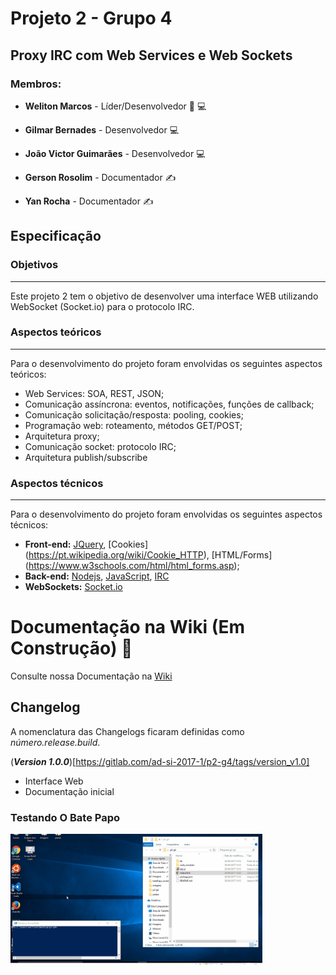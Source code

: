 # Projeto 2 - Grupo 4

## Proxy IRC com Web Services e Web Sockets

### Membros:

* **Weliton Marcos** - Líder/Desenvolvedor :crown: :computer:

* **Gilmar Bernades** - Desenvolvedor :computer:
* **João Victor Guimarães** - Desenvolvedor :computer:

* **Gerson Rosolim** - Documentador :writing_hand:
* **Yan Rocha** - Documentador :writing_hand:

## Especificação

### Objetivos
-----------------------

Este projeto 2 tem o objetivo de desenvolver uma interface WEB utilizando WebSocket (Socket.io) para o protocolo IRC.

### Aspectos teóricos
-----------------------

Para o desenvolvimento do projeto foram envolvidas os seguintes aspectos teóricos:

* Web Services: SOA, REST, JSON;
* Comunicação assíncrona: eventos, notificações, funções de callback;
* Comunicação solicitação/resposta: pooling, cookies;
* Programação web: roteamento, métodos GET/POST;
* Arquitetura proxy;
* Comunicação socket: protocolo IRC;
* Arquitetura publish/subscribe

### Aspectos técnicos
-------------------------

Para o desenvolvimento do projeto foram envolvidas os seguintes aspectos técnicos:

- **Front-end:** [JQuery](https://www.w3schools.com/jquery/default.asp), [Cookies] (https://pt.wikipedia.org/wiki/Cookie_HTTP), [HTML/Forms] (https://www.w3schools.com/html/html_forms.asp);
- **Back-end:** [Nodejs](http://nodebr.com/o-que-e-node-js/), [JavaScript](https://www.w3schools.com/js/), [IRC](https://tools.ietf.org/html/rfc2812)
- **WebSockets:** [Socket.io](https://imasters.com.br/tecnologia/redes-e-servidores/conectando-no-socket-io-o-basico/?trace=1519021197&source=single)


# Documentação na Wiki (Em Construção) :construction_worker:
Consulte nossa Documentação na [Wiki](https://gitlab.com/ad-si-2017-1/p2-g4/wikis/home) 

## Changelog

A nomenclatura das Changelogs ficaram definidas como *número.release.build*.

(***Version 1.0.0***)[https://gitlab.com/ad-si-2017-1/p2-g4/tags/version_v1.0]  

* Interface Web 
* Documentação inicial

### Testando O Bate Papo

<img src="Animation.gif" height="60%" width="80%" />